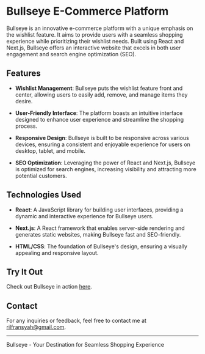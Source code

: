 # Bullseye E-Commerce Platform

Bullseye is an innovative e-commerce platform with a unique emphasis on the wishlist feature. It aims to provide users with a seamless shopping experience while prioritizing their wishlist needs. Built using React and Next.js, Bullseye offers an interactive website that excels in both user engagement and search engine optimization (SEO).

## Features

- **Wishlist Management**: Bullseye puts the wishlist feature front and center, allowing users to easily add, remove, and manage items they desire.

- **User-Friendly Interface**: The platform boasts an intuitive interface designed to enhance user experience and streamline the shopping process.

- **Responsive Design**: Bullseye is built to be responsive across various devices, ensuring a consistent and enjoyable experience for users on desktop, tablet, and mobile.

- **SEO Optimization**: Leveraging the power of React and Next.js, Bullseye is optimized for search engines, increasing visibility and attracting more potential customers.

## Technologies Used

- **React**: A JavaScript library for building user interfaces, providing a dynamic and interactive experience for Bullseye users.

- **Next.js**: A React framework that enables server-side rendering and generates static websites, making Bullseye fast and SEO-friendly.

- **HTML/CSS**: The foundation of Bullseye's design, ensuring a visually appealing and responsive layout.

## Try It Out

Check out Bullseye in action [here](https://bullseye-nu.vercel.app/).

## Contact

For any inquiries or feedback, feel free to contact me at [rilfransyah@gmail.com](mailto:rilfransyah@gmail.com).

---

Bullseye - Your Destination for Seamless Shopping Experience
